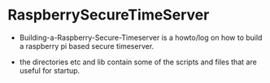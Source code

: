 # RaspberrySecureTimeServer

* Building-a-Raspberry-Secure-Timeserver is a howto/log on how to
  build a raspberry pi based secure timeserver.

* the directories etc and lib contain some of the scripts and files that
are useful for startup.
